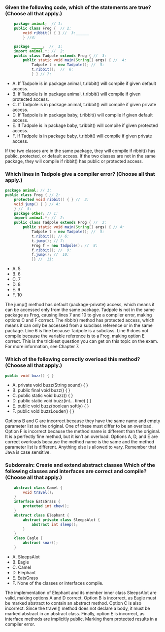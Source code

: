 ### Given the following code, which of the statements are true? (Choose all that apply.)

```java
    package animal;  // 1:
    public class Frog {  // 2:
        void ribbit() { } //  3:______
        } //4:

    package _____;  //  1:
    import animal.*; //  2:
    public class Tadpole extends Frog { //  3:
        public static void main(String[] args) { //  4:
            Tadpole t = new Tadpole(); //  5:
            t.ribbit();  //  6:
            } } // 7:
```
* A. If Tadpole is in package animal, t.ribbit() will compile if given default access.
* B. If Tadpole is in package animal, t.ribbit() will compile if given protected access.
* C. If Tadpole is in package animal, t.ribbit() will compile if given private access.
* D. If Tadpole is in package baby, t.ribbit() will compile if given default access.
* E. If Tadpole is in package baby, t.ribbit() will compile if given protected access.
* F. If Tadpole is in package baby, t.ribbit() will compile if given private access.

If the two classes are in the same package, they will compile if ribbit() has public, protected, or default access.
If the two classes are not in the same package, they will compile if ribbit() has public or protected access.

### Which lines in Tadpole give a compiler error? (Choose all that apply.)
```java
package animal; // 1:
public class Frog { // 2:
    protected void ribbit() { } //  3:
    void jump() { } // 4:
    } //  5:
    package other; // 1:
    import animal.*; //  2:
    public class Tadpole extends Frog { //  3:
        public static void main(String[] args) { // 4:
            Tadpole t = new Tadpole(); //  5:
            t.ribbit(); // 6:
            t.jump(); // 7:
            Frog f = new Tadpole(); //  8:
            f.ribbit(); //  9:
            f.jump(); //  10:
            }} //  11:

```
* A. 5
* B. 6
* C. 7
* D. 8
* E. 9
* F. 10

The jump() method has default (package-private) access, which means it can be accessed only from the same package.
Tadpole is not in the same package as Frog, causing lines 7 and 10 to give a compiler error, making options C and F correct.
The ribbit() method has protected access, which means it can only be accessed from a subclass reference or in the same package.
Line 6 is fine because Tadpole is a subclass.
Line 9 does not compile because the variable reference is to a Frog, making option E correct.
This is the trickiest question you can get on this topic on the exam. For more information, see Chapter 7.

### Which of the following correctly overload this method? (Choose all that apply.)
```java
public void buzz() { }
```
* A. private void buzz(String sound) { }
* B. public final void buzz() { }
* C. public static void buzz() { }
* D. public static void buzz(int... time) { }
* E. public void buzz(boolean softly) { }
* F. public void buzzLouder() { }

Options B and C are incorrect because they have the same name and empty parameter list as the original.
One of these must differ to be an overload. Option F is incorrect because the method name is different than the original.
It is a perfectly fine method, but it isn’t an overload.
Options A, D, and E are correct overloads because the method name is the same and the method parameter list is different.
Anything else is allowed to vary. Remember that Java is case sensitive.

### Subdomain: Create and extend abstract classes Which of the following classes and interfaces are correct and compile? (Choose all that apply.)

```java
    abstract class Camel {
        void travel();
    }
    interface EatsGrass {
        protected int chew();
    }
    abstract class Elephant {
        abstract private class SleepsAlot {
            abstract int sleep();
        }
    }
    class Eagle {
        abstract soar();
    }
```

* A. SleepsAlot
* B. Eagle
* C. Camel
* D. Elephant
* E. EatsGrass
* F. None of the classes or interfaces compile.

The implementation of Elephant and its member inner class SleepsAlot are valid, making options A and D correct.
Option B is incorrect, as Eagle must be marked abstract to contain an abstract method.
Option C is also incorrect.
Since the travel() method does not declare a body, it must be marked abstract in an abstract class.
Finally, option E is incorrect, as interface methods are implicitly public.
Marking them protected results in a compiler error.
